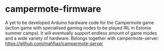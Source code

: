 campermote-firmware
===================

A yet to be developed Arduino hardware code for the Campermote game (action game with specialised gaming nodes to be played IRL in Estonia summer camps). It will eventually support endless amount of game modes and a wide variety of hardware. Belongs together with campermote-server: https://github.com/mahfiaz/campermote-server
